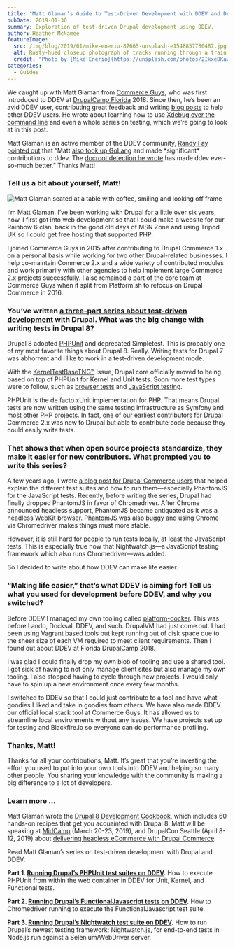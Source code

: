 ```yaml
---
title: "Matt Glaman’s Guide to Test-Driven Development with DDEV and Drupal"
pubDate: 2019-01-30
summary: Exploration of test-driven Drupal development using DDEV.
author: Heather McNamee
featureImage:
  src: /img/blog/2019/01/mike-enerio-87665-unsplash-e1548857780487.jpg
  alt: Rusty-hued closeup photograph of tracks running through a train yard
  credit: "Photo by [Mike Enerio](https://unsplash.com/photos/2IkxeDKaZdY?utm%5Fsource=unsplash&utm%5Fmedium=referral&utm%5Fcontent=creditCopyText) on [Unsplash](https://unsplash.com/?utm%5Fsource=unsplash&utm%5Fmedium=referral&utm%5Fcontent=creditCopyText)."
categories:
  - Guides
---
```


We caught up with Matt Glaman from [Commerce Guys](https://commerceguys.com/), who was first introduced to DDEV at [DrupalCamp Florida](https://www.fldrupal.camp/) 2018\. Since then, he’s been an avid DDEV user, contributing great feedback and writing [blog posts](https://glamanate.com/tags/ddev) to help other DDEV users. He wrote about learning how to use [Xdebug over the command line](https://glamanate.com/blog/xdebug-over-command-line-ddev) and even a whole series on testing, which we’re going to look at in this post.

Matt Glaman is an active member of the DDEV community, [Randy Fay pointed out](https://twitter.com/randyfay/status/1090727584457940993) that “Matt [also took up GoLang](https://glamanate.com/blog/goland-ide-and-local-vendor-directories) and made \*significant\* contributions to ddev. The [docroot detection he wrote](https://github.com/ddev/ddev/pulls?q=is%3Apr+author%3Amglaman+is%3Aclosed) has made ddev ever-so-much better.” Thanks Matt!

### Tell us a bit about yourself, Matt!

![Matt Glaman seated at a table with coffee, smiling and looking off frame](/img/blog/2019/01/author-matt-glaman-e1548869414810.jpg)

I’m Matt Glaman. I’ve been working with Drupal for a little over six years, now. I first got into web development so that I could make a website for our Rainbow 6 clan, back in the good old days of MSN Zone and using Tripod UK so I could get free hosting that supported PHP.

I joined Commerce Guys in 2015 after contributing to Drupal Commerce 1.x on a personal basis while working for two other Drupal-related businesses. I help co-maintain Commerce 2.x and a wide variety of contributed modules and work primarily with other agencies to help implement large Commerce 2.x projects successfully. I also remained a part of the core team at Commerce Guys when it split from Platform.sh to refocus on Drupal Commerce in 2016.

### You’ve written [a three-part series about test-driven development](https://glamanate.com/tags/testing) with Drupal. What was the big change with writing tests in Drupal 8?

Drupal 8 adopted [PHPUnit](https://phpunit.de/) and deprecated Simpletest. This is probably one of my most favorite things about Drupal 8\. Really. Writing tests for Drupal 7 was abhorrent and I like to work in a test-driven development mode.

With the [KernelTestBaseTNG™](https://www.drupal.org/node/2304461) issue, Drupal core officially moved to being based on top of PHPUnit for Kernel and Unit tests. Soon more test types were to follow, such as [browser tests](https://www.drupal.org/node/2232861) and [JavaScript testing](https://www.drupal.org/node/2469713).

PHPUnit is the de facto xUnit implementation for PHP. That means Drupal tests are now written using the same testing infrastructure as Symfony and most other PHP projects. In fact, one of our earliest contributors for Drupal Commerce 2.x was new to Drupal but able to contribute code because they could easily write tests.

### That shows that when open source projects standardize, they make it easier for new contributors. What prompted you to write this series?

A few years ago, I wrote [a blog post for Drupal Commerce users](https://drupalcommerce.org/blog/45322/commerce-2x-unit-kernel-and-functional-tests-oh-my) that helped explain the different test suites and how to run them—especially PhantomJS for the JavaScript tests. Recently, before writing the series, Drupal had finally dropped PhantomJS in favor of Chromedriver. After Chrome announced headless support, PhantomJS became antiquated as it was a headless WebKit browser. PhantomJS was also buggy and using Chrome via Chromedriver makes things must more stable.

However, it is still hard for people to run tests locally, at least the JavaScript tests. This is especially true now that Nightwatch.js—a JavaScript testing framework which also runs Chromedriver—was added.

So I decided to write about how DDEV can make life easier.

### “Making life easier,” that’s what DDEV is aiming for! Tell us what you used for development before DDEV, and why you switched?

Before DDEV I managed my own tooling called [platform-docker](https://github.com/mglaman/platform-docker). This was before Lando, Docksal, DDEV, and such. DrupalVM had just come out. I had been using Vagrant based tools but kept running out of disk space due to the sheer size of each VM required to meet client requirements. Then I found out about DDEV at Florida DrupalCamp 2018.

I was glad I could finally drop my own blob of tooling and use a shared tool. I got sick of having to not only manage client sites but also manage my own tooling. I also stopped having to cycle through new projects. I would only have to spin up a new environment once every few months.

I switched to DDEV so that I could just contribute to a tool and have what goodies I liked and take in goodies from others. We have also made DDEV our official local stack tool at Commerce Guys. It has allowed us to streamline local environments without any issues. We have projects set up for testing and Blackfire.io so everyone can do performance profiling.

### Thanks, Matt!

Thanks for all your contributions, Matt. It’s great that you’re investing the effort you used to put into your own tools into DDEV and helping so many other people. You sharing your knowledge with the community is making a big difference to a lot of developers.

### Learn more …

Matt Glaman wrote the [Drupal 8 Development Cookbook](https://www.packtpub.com/web-development/drupal-8-development-cookbook-second-edition), which includes 60 hands-on recipes that get you acquainted with Drupal 8\. Matt will be speaking at [MidCamp](https://www.midcamp.org/) (March 20-23, 2019), and DrupalCon Seattle (April 8-12, 2019) about [delivering headless eCommerce with Drupal Commerce](https://events.drupal.org/seattle2019/sessions/delivering-headless-commerce).

Read Matt Glaman’s series on test-driven development with Drupal and DDEV.

**Part 1\. [Running Drupal’s PHPUnit test suites on DDEV](https://glamanate.com/blog/running-drupals-phpunit-test-suites-ddev).** How to execute PHPUnit from within the web container in DDEV for Unit, Kernel, and Functional tests.

**Part 2\. [Running Drupal’s FunctionalJavascript tests on DDEV](https://glamanate.com/blog/running-drupals-functionaljavascript-tests-ddev).** How to Chromedriver running to execute the FunctionalJavascript test suite.

**Part 3\. [Running Drupal’s Nightwatch test suite on DDEV](https://glamanate.com/blog/running-drupals-nightwatch-test-suite-ddev).** How to run Drupal’s newest testing framework: Nightwatch.js, for end-to-end tests in Node.js run against a Selenium/WebDriver server.

